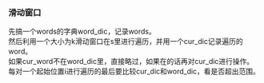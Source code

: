 ### 滑动窗口
先搞一个words的字典word_dic，记录words。  
然后利用一个大小为k滑动窗口在s里进行遍历，并用一个cur_dic记录遍历的word。  
如果cur_word不在word_dic里，直接略过，如果在的话再对cur_dic进行操作。  
每对一个起始位置i进行遍历的最后要比较cur_dic和word_dic，看是否超出范围。